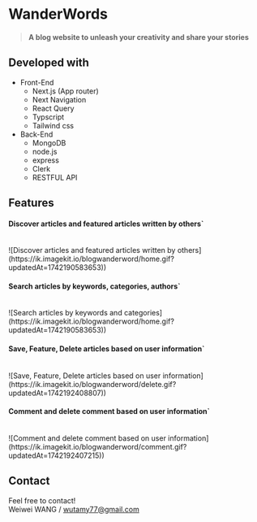 # WanderWords

> #### A blog website to unleash your creativity and share your stories           
>
## Developed with

- Front-End
  - Next.js (App router)
  - Next Navigation
  - React Query
  - Typscript
  - Tailwind css
- Back-End
  - MongoDB
  - node.js
  - express
  - Clerk
  - RESTFUL API

## Features
#### Discover articles and featured articles written by others`
<br/>
![Discover articles and featured articles written by others](https://ik.imagekit.io/blogwanderword/home.gif?updatedAt=1742190583653))

#### Search articles by keywords, categories, authors`
<br/>
![Search articles by keywords and categories](https://ik.imagekit.io/blogwanderword/home.gif?updatedAt=1742190583653))

#### Save, Feature, Delete articles based on user information`
<br/>
![Save, Feature, Delete articles based on user information](https://ik.imagekit.io/blogwanderword/delete.gif?updatedAt=1742192408807))

#### Comment and delete comment based on user information`
<br/>
![Comment and delete comment based on user information](https://ik.imagekit.io/blogwanderword/comment.gif?updatedAt=1742192407215))

## Contact
Feel free to contact!
<br/>
Weiwei WANG / wutamy77@gmail.com

